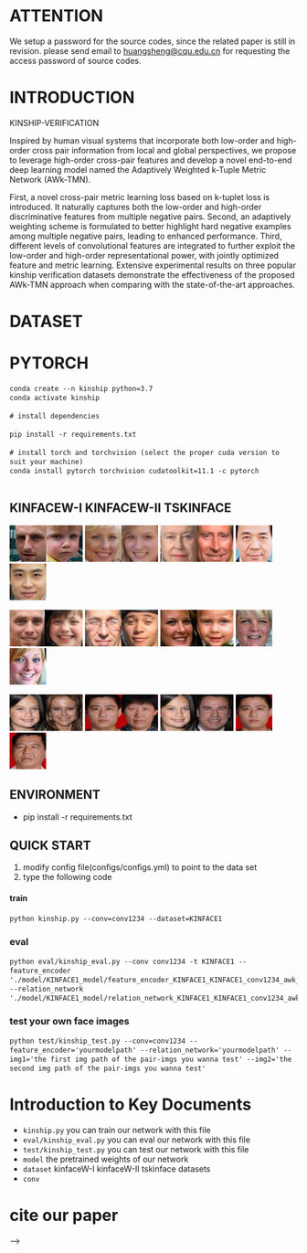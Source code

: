 
# ATTENTION

We setup a password for the source codes, since the related paper is still in revision. please send email to huangsheng@cqu.edu.cn for requesting the access password of source codes.






# INTRODUCTION

KINSHIP-VERIFICATION


Inspired by human visual systems
that incorporate both low-order and high-order cross pair information from local and global perspectives, we propose to leverage
high-order cross-pair features and develop a novel end-to-end
deep learning model named the Adaptively Weighted k-Tuple
Metric Network (AWk-TMN).

 First, a novel cross-pair metric learning loss based on k-tuplet loss is introduced. It naturally captures both the low-order
and high-order discriminative features from multiple negative
pairs. Second, an adaptively weighting scheme is formulated to
better highlight hard negative examples among multiple negative
pairs, leading to enhanced performance. Third, different levels
of convolutional features are integrated to further exploit the
low-order and high-order representational power, with jointly
optimized feature and metric learning. Extensive experimental
results on three popular kinship verification datasets demonstrate
the effectiveness of the proposed AWk-TMN approach when
comparing with the state-of-the-art approaches.

# DATASET


# PYTORCH
```
conda create --n kinship python=3.7
conda activate kinship

# install dependencies

pip install -r requirements.txt

# install torch and torchvision (select the proper cuda version to suit your machine)
conda install pytorch torchvision cudatoolkit=11.1 -c pytorch


``` 


## KINFACEW-I KINFACEW-II TSKINFACE
![Image text](./images_1/father-dau/fd_001_1.jpg)![Image text](./images_1/father-dau/fd_001_2.jpg) ![Image text](./images_1/mother-dau/md_001_1.jpg)![Image text](./images_1/mother-dau/md_001_2.jpg) ![Image text](./images_1/mother-son/ms_001_1.jpg)![Image text](./images_1/mother-son/ms_001_2.jpg) ![Image text](./images_1/father-son/fs_001_1.jpg)![Image text](./images_1/father-son/fs_001_2.jpg)

![Image text](./images_2/images/fd_001_1.jpg)![Image text](./images_2/images/fd_001_2.jpg) ![Image text](./images_2/images/fs_001_1.jpg)![Image text](./images_2/images/fs_001_2.jpg) ![Image text](./images_2/images/ms_001_1.jpg)![Image text](./images_2/images/ms_001_2.jpg) ![Image text](./images_2/images/md_001_1.jpg)![Image text](./images_2/images/md_001_2.jpg)

![Image text](./tskimg/md/md_1_d.jpg)![Image text](./tskimg/md/md_1_m.jpg) ![Image text](./tskimg/ms/ms_1_s.jpg)![Image text](./tskimg/ms/ms_1_m.jpg) ![Image text](./tskimg/fd/fd_1_d.jpg)![Image text](./tskimg/fd/fd_1_f.jpg) ![Image text](./tskimg/fs/fs_1_s.jpg)![Image text](./tskimg/fs/fs_1_f.jpg)



## ENVIRONMENT
 - pip install -r requirements.txt


## QUICK START

1. modify config file(configs/configs.yml) to point to the data set
2. type the following code

#### train 


```
python kinship.py --conv=conv1234 --dataset=KINFACE1 

```  

### eval

```
python eval/kinship_eval.py --conv conv1234 -t KINFACE1 --feature_encoder './model/KINFACE1_model/feature_encoder_KINFACE1_KINFACE1_conv1234_awk_K_PAIR_2_SPLIT_1_a_0.6_m_0.4.pkl' --relation_network './model/KINFACE1_model/relation_network_KINFACE1_KINFACE1_conv1234_awk_K_PAIR_2_SPLIT_1_a_0.6_m_0.4.pkl'
```  
### test your own  face images

```  
python test/kinship_test.py --conv=conv1234 --feature_encoder='yourmodelpath' --relation_network='yourmodelpath' --img1='the first img path of the pair-imgs you wanna test' --img2='the second img path of the pair-imgs you wanna test'
```  

<!-- ## EXPERIMENT
![father ]()


# EXTRA
### Add face detection algorithm from https://github.com/yeyupiaoling/Pytorch-MTCNN.git 

1. origin img pair


![father ](./dataset/2.jpg) ![son](./dataset/2_s.jpg) 

2. detect faces


![father ](./dataset/2_f_d.jpg) ![son](./dataset/2_s_d.jpg)

3.  kinship verification 


![father ](./dataset/2_f_2_s.jpg) -->

<!-- 
```
python detect_relation_from_origin_pic.py --conv=conv1234 --dataset=KINFACE1 --feature_encoder='yourmodelpath' --relation_network='yourmodelpath' --img1='the first img path of the pair-imgs you wanna test' --img2='the second img path of the pair-imgs you wanna test'

```   -->





# Introduction to Key Documents
 - `kinship.py` you can train our network with this file
 - `eval/kinship_eval.py` you can eval our network with this file
 - `test/kinship_test.py` you can test our network with this file
 - `model` the pretrained weights of our network 
 - `dataset` kinfaceW-I kinfaceW-II tskinface datasets
 - `conv`   
 <!-- - `conv`  
 - `models_mtcnn` nets of face detection algorithm
 - `utils` functions required by face detection algorithm
 - `infer_path.py` 使用路径预测图像，检测图片上人脸的位置和关键的位置，并显示
 - `infer_camera.py` 预测图像程序，检测图片上人脸的位置和关键的位置实时显示 -->
# cite our paper

<!-- 



<!-- ## reference  -->
<!-- 
1. https://github.com/yeyupiaoling/Pytorch-MTCNN.git  --> -->
